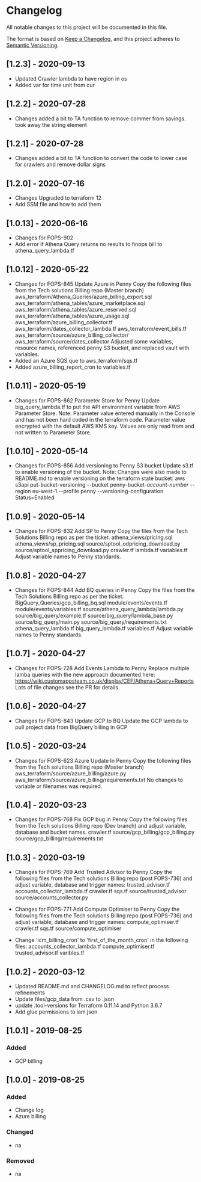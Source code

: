 # Changelog
All notable changes to this project will be documented in this file.

The format is based on [Keep a Changelog](https://keepachangelog.com/en/1.0.0/),
and this project adheres to [Semantic Versioning](https://semver.org/spec/v2.0.0.html).

## [1.2.3] - 2020-09-13
- Updated Crawler lambda to have region in os
- Added var for time unit from cur



## [1.2.2] - 2020-07-28
- Changes added a bit to TA function to remove commer from savings. took away the string element



## [1.2.1] - 2020-07-28
- Changes added a bit to TA function to convert the code to lower case for crawlers and remove dollar signs 

## [1.2.0] - 2020-07-16
- Changes Upgraded to terraform 12
- Add SSM file and how to add them


## [1.0.13] - 2020-06-16
- Changes for FOPS-902 
- Add error if Athena Query returns no results to finops bill to athena_query_lambda.tf


## [1.0.12] - 2020-05-22
- Changes for FOPS-845 Update Azure in Penny
  Copy the following files from the Tech solutions Billing repo (Master branch)
    aws_terraform/Athena_Queries/azure_billing_export.sql
    aws_terraform/athena_tables/azure_marketplace.sql
    aws_terraform/athena_tables/azure_reserved.sql
    aws_terraform/athena_tables/azure_usage.sql
    aws_terraform/azure_billing_collector.tf
    aws_terraform/dates_collector_lambda.tf
    aws_terraform/event_bills.tf
    aws_terraform/source/azure_billing_collector/
    aws_terraform/source/dates_collector
    Adjusted some variables, resource names, referenced penny S3 bucket, and replaced vault with variables.
- Added an Azure SQS que to aws_terraform/sqs.tf
- Added azure_billing_report_cron to variables.tf

## [1.0.11] - 2020-05-19
- Changes for FOPS-862 Parameter Store for Penny
  Update big_query_lambda.tf to put the API environment variable from AWS Parameter Store.
  Note: Parameter value entered manually in the Console and has not been hard coded in the terraform code.
        Parameter value encrypted with the default AWS KMS key.
        Values are only read from and not written to Parameter Store.

## [1.0.10] - 2020-05-14
- Changes for FOPS-856 Add versioning to Penny S3 bucket
  Update s3.tf to enable versioning of the bucket.
  Note: Changes were also made to README.md to enable versioning on the terraform state bucket:
  aws s3api put-bucket-versioning --bucket penny-bucket-*account-number* --region eu-west-1 --profile penny --versioning-configuration Status=Enabled 

## [1.0.9] - 2020-05-14
- Changes for FOPS-832 Add SP to Penny
  Copy the files from the Tech Solutions Billing repo as per the ticket.
     athena_views/pricing.sql
     athena_views/sp_pricing.sql
     source/sptool_odpricing_download.py
     source/sptool_sppricing_download.py
     crawler.tf
     lambda.tf
     variables.tf
  Adjust variable names to Penny standards.

## [1.0.8] - 2020-04-27
- Changes for FOPS-844 Add BQ queries in Penny
  Copy the files from the Tech Solutions Billing repo as per the ticket.
    BigQuery_Queries/gcp_billing_bq.sql
    module/events/events.tf
    module/events/variables.tf
    source/athena_query_lambda/lambda.py
    source/big_query/example.tf
    source/big_query/lambda_base.py
    source/big_query/main.py
    source/big_query/requirements.txt
    athena_query_lambda.tf
    big_query_lambda.tf
    variables.tf
  Adjust variable names to Penny standards.

## [1.0.7] - 2020-04-27
- Changes for FOPS-728 Add Events Lambda to Penny
  Replace multiple lamba queries with the new approach documented here:
  https://wiki.customappsteam.co.uk/display/CEF/Athena+Query+Reports
  Lots of file changes see the PR for details.

## [1.0.6] - 2020-04-27
- Changes for FOPS-843 Update GCP to BQ
  Update the GCP lambda to pull project data from BigQuery billing in GCP


## [1.0.5] - 2020-03-24
- Changes for FOPS-623 Azure Update In Penny
  Copy the following files from the Tech solutions Billing repo (Master branch)
    aws_terraform/source/azure_billing/azure.py
    aws_terraform/source/azure_billing/requirements.txt
    No changes to variable or filenames was required.

## [1.0.4] - 2020-03-23
- Changes for FOPS-768 Fix GCP bug in Penny
  Copy the following files from the Tech solutions Billing repo (Dev branch) and adjust variable, database and bucket names.
    crawler.tf
    source/gcp_billing/gcp_billing.py
    source/gcp_billing/requirements.txt

## [1.0.3] - 2020-03-19
- Changes for FOPS-769 Add Trusted Advisor to Penny
  Copy the following files from the Tech solutions Billing repo (post FOPS-736) and adjust variable, database and trigger names:
    trusted_advisor.tf
    accounts_collector_lambda.tf
    crawler.tf
    sqs.tf
    source/trusted_advisor
    source/accounts_collector.py

- Changes for FOPS-771 Add Compute Optimiser to Penny
  Copy the following files from the Tech solutions Billing repo (post FOPS-736) and adjust variable, database and trigger names:
    compute_optimiser.tf
    crawler.tf
    sqs.tf
    source/compute_optimiser

- Change 'icm_billing_cron' to 'first_of_the_month_cron' in the following files:
    accounts_collector_lambda.tf
    compute_optimiser.tf
    trusted_advisor.tf
    varibles.tf

## [1.0.2] - 2020-03-12
- Updated README.md and CHANGELOG.md to reflect process refinements
- Update files/gcp_data from .csv to .json
- update .tool-versions for Terraform 0.11.14 and Python 3.6.7
- Add glue permissions to iam.json

## [1.0.1] - 2019-08-25
### Added
- GCP billing

## [1.0.0] - 2019-08-25
### Added
- Change log
- Azure billing
### Changed
- na
### Removed
- na
